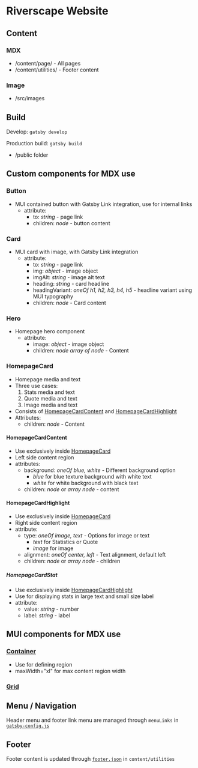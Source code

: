 # Riverscape Website

## Content
### MDX
- /content/page/ - All pages
- /content/utilities/ - Footer content

### Image
- /src/images

## Build
Develop: `gatsby develop`

Production build: `gatsby build` 
- /public folder

## Custom components for MDX use
### Button 
- MUI contained button with Gatsby Link integration, use for internal links
    - attribute:
        - to: *string* - page link
        - children: *node* - button content

### Card
- MUI card with image, with Gatsby Link integration
    - attribute:
        - to: *string* - page link
        - img: *object* - image object
        - imgAlt: *string* - image alt text
        - heading: *string* - card headline
        - headingVariant: *oneOf h1, h2, h3, h4, h5* - headline variant using MUI typography
        - children: *node* - Card content

### Hero
- Homepage hero component
    - attribute:
        - image: *object* - image object
        - children: *node* *array of node* - Content

### HomepageCard
- Homepage media and text
- Three use cases:
    1. Stats media and text
    2. Quote media and text
    3. Image media and text
- Consists of [HomepageCardContent](#Homepagecardcontent) and [HomepageCardHighlight](#homepagecardhighlight)
- Attributes:
    - children: *node* - Content

#### HomepageCardContent
- Use exclusively inside [HomepageCard](#homepagecard)
- Left side content region
- attributes:
    - background: *oneOf blue, white* - Different background option
        - *blue* for blue texture background with white text
        - *white* for white background with black text
    - children: *node* or *array node* - content


#### HomepageCardHighlight
- Use exclusively inside [HomepageCard](#homepagecard)
- Right side content region
- attribute:
    - type: *oneOf image, text* - Options for image or text
        - *text* for Statistics or Quote
        - *image* for image
    - alignment: *oneOf center, left* - Text alignment, default left
    - children: *node* or *array node* - children

##### HomepageCardStat
- Use exclusively inside [HomepageCardHighlight](#homepagecardcontent)
- Use for displaying stats in large text and small size label
- attribute: 
    - value: *string* - number
    - label: *string* - label

## MUI components for MDX use
### [Container](https://mui.com/material-ui/react-container/)
- Use for defining region
- maxWidth="xl" for max content region width
### [Grid](https://mui.com/material-ui/react-grid/)

## Menu / Navigation

Header menu and footer link menu are managed through `menuLinks` in [`gatsby-config.js`](gatsby-config.js)

## Footer

Footer content is updated through [`footer.json`](content/utilities/footer.jsonfooter.json) in `content/utilities`